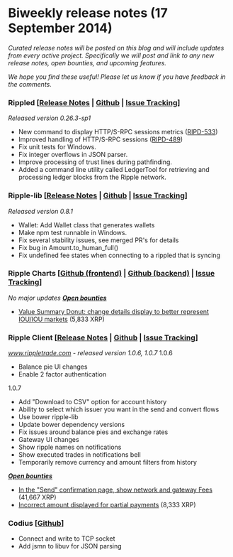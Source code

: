 # Biweekly release notes (17 September 2014)

*Curated release notes will be posted on this blog and will include updates from every active project. Specifically we will post and link to any new release notes, open bounties, and upcoming features.*

*We hope you find these useful! Please let us know if you have feedback in the comments.*

### **Rippled [[Release Notes](https://ripple.com/wiki/Category:Rippled_release_notes) | [Github](https://github.com/ripple/rippled) | [Issue Tracking](https://ripplelabs.atlassian.net/secure/RapidBoard.jspa?rapidView=25)]**

*Released version 0.26.3-sp1*

-   New command to display HTTP/S-RPC sessions metrics ([RIPD-533](https://ripplelabs.atlassian.net/browse/RIPD-533))
-   Improved handling of HTTP/S-RPC sessions ([RIPD-489](https://ripplelabs.atlassian.net/browse/RIPD-489))
-   Fix unit tests for Windows.
-   Fix integer overflows in JSON parser.
-   Improve processing of trust lines during pathfinding.
-   Added a command line utility called LedgerTool for retrieving and processing ledger blocks from the Ripple network.

### **Ripple-lib [[Release Notes](https://github.com/ripple/ripple-lib/releases) | [Github](https://github.com/ripple/ripple-lib) | [Issue Tracking](https://github.com/ripple/ripple-lib/issues)]**

*Released version 0.8.1*

-   Wallet: Add Wallet class that generates wallets
-   Make npm test runnable in Windows.
-   Fix several stability issues, see merged PR's for details
-   Fix bug in Amount.to\_human\_full()
-   Fix undefined fee states when connecting to a rippled that is syncing

### **Ripple Charts [[Github (frontend)](https://github.com/ripple/ripplecharts-frontend) | [Github (backend)](https://github.com/ripple/ripple-data-api) | [Issue Tracking](https://ripplelabs.atlassian.net/browse/RC/?selectedTab=com.atlassian.jira.jira-projects-plugin:summary-panel)]**

*No major updates* [***Open bounties***](https://www.bountysource.com/trackers/3954022-ripple-charts)

-   [Value Summary Donut: change details display to better represent IOU/IOU markets](https://www.bountysource.com/issues/3597514-value-summary-donut-change-details-display-to-better-represent-iou-iou-markets) (5,833 XRP)

### **Ripple Client [[Release Notes](https://ripple.com/wiki/Ripple_Trade_Release_Notes) | [Github](https://github.com/ripple/ripple-client) | [Issue Tracking](https://ripplelabs.atlassian.net/secure/RapidBoard.jspa?rapidView=2&view=planning&selectedIssue=RT-1990&quickFilter=38&epics=visible)]**

*www.rippletrade.com - released version 1.0.6, 1.0.7* 1.0.6

-   Balance pie UI changes
-   Enable 2 factor authentication

1.0.7

-   Add "Download to CSV" option for account history
-   Ability to select which issuer you want in the send and convert flows
-   Use bower ripple-lib
-   Update bower dependency versions
-   Fix issues around balance pies and exchange rates
-   Gateway UI changes
-   Show ripple names on notifications
-   Show executed trades in notifications bell
-   Temporarily remove currency and amount filters from history

**[*Open bounties*](https://www.bountysource.com/trackers/3604734-ripple-trade)**

-   [In the "Send" confirmation page, show network and gateway Fees](https://www.bountysource.com/issues/2842674-in-the-send-confirmation-page-show-network-and-gateway-fees) (41,667 XRP)
-   [Incorrect amount displayed for partial payments](https://www.bountysource.com/issues/2842476-incorrect-amount-displayed-for-partial-payments) (8,333 XRP)

### **Codius** **[[Github](https://github.com/codius)]**

-   Connect and write to TCP socket
-   Add jsmn to libuv for JSON parsing

